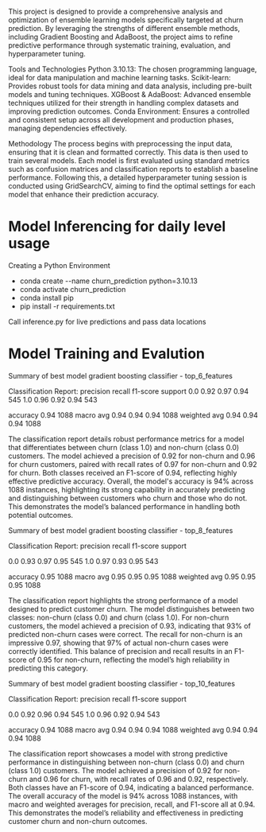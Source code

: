 This project is designed to provide a comprehensive analysis and optimization of ensemble learning models specifically targeted at churn prediction. By leveraging the strengths of different ensemble methods, including Gradient Boosting and AdaBoost, the project aims to refine predictive performance through systematic training, evaluation, and hyperparameter tuning.

Tools and Technologies
Python 3.10.13: The chosen programming language, ideal for data manipulation and machine learning tasks.
Scikit-learn: Provides robust tools for data mining and data analysis, including pre-built models and tuning techniques.
XGBoost & AdaBoost: Advanced ensemble techniques utilized for their strength in handling complex datasets and improving prediction outcomes.
Conda Environment: Ensures a controlled and consistent setup across all development and production phases, managing dependencies effectively.

Methodology
The process begins with preprocessing the input data, ensuring that it is clean and formatted correctly. This data is then used to train several models. Each model is first evaluated using standard metrics such as confusion matrices and classification reports to establish a baseline performance. Following this, a detailed hyperparameter tuning session is conducted using GridSearchCV, aiming to find the optimal settings for each model that enhance their prediction accuracy.

# Model Inferencing for daily level usage


Creating a Python Environment

  * conda create --name churn_prediction python=3.10.13
  * conda activate churn_prediction
  * conda install pip
  * pip install -r requirements.txt

Call inference.py for live predictions and pass data locations 


# Model Training and Evalution


Summary of best model gradient boosting classifier - top_6_features

Classification Report:
              precision    recall  f1-score   support
              0.0       0.92      0.97      0.94       545
              1.0       0.96      0.92      0.94       543

   accuracy                           0.94      1088
   macro avg       0.94      0.94      0.94      1088
weighted avg       0.94      0.94      0.94      1088


The classification report details robust performance metrics for a model that differentiates between churn (class 1.0) and non-churn (class 0.0) customers. The model achieved a precision of 0.92 for non-churn and 0.96 for churn customers, paired with recall rates of 0.97 for non-churn and 0.92 for churn. Both classes received an F1-score of 0.94, reflecting highly effective predictive accuracy. Overall, the model's accuracy is 94% across 1088 instances, highlighting its strong capability in accurately predicting and distinguishing between customers who churn and those who do not. This demonstrates the model’s balanced performance in handling both potential outcomes.


Summary of best model gradient boosting classifier - top_8_features

Classification Report:
              precision    recall  f1-score   support

  0.0       0.93      0.97      0.95       545
  1.0       0.97      0.93      0.95       543

   accuracy                           0.95      1088
   macro avg       0.95      0.95      0.95      1088
weighted avg       0.95      0.95      0.95      1088

The classification report highlights the strong performance of a model designed to predict customer churn. The model distinguishes between two classes: non-churn (class 0.0) and churn (class 1.0). For non-churn customers, the model achieved a precision of 0.93, indicating that 93% of predicted non-churn cases were correct. The recall for non-churn is an impressive 0.97, showing that 97% of actual non-churn cases were correctly identified. This balance of precision and recall results in an F1-score of 0.95 for non-churn, reflecting the model’s high reliability in predicting this category.


Summary of best model gradient boosting classifier - top_10_features

Classification Report:
              precision    recall  f1-score   support

   0.0       0.92      0.96      0.94       545
   1.0       0.96      0.92      0.94       543

   accuracy                           0.94      1088
   macro avg       0.94      0.94      0.94      1088
weighted avg       0.94      0.94      0.94      1088


The classification report showcases a model with strong predictive performance in distinguishing between non-churn (class 0.0) and churn (class 1.0) customers. The model achieved a precision of 0.92 for non-churn and 0.96 for churn, with recall rates of 0.96 and 0.92, respectively. Both classes have an F1-score of 0.94, indicating a balanced performance. The overall accuracy of the model is 94% across 1088 instances, with macro and weighted averages for precision, recall, and F1-score all at 0.94. This demonstrates the model’s reliability and effectiveness in predicting customer churn and non-churn outcomes.


